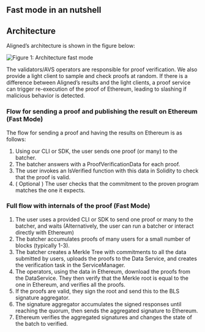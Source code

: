## Fast mode in an nutshell

## Architecture
Aligned’s architecture is shown in the figure below:

![Figure 1: Architecture fast mode](../images/aligned_architecture.png)

The validators/AVS operators are responsible for proof verification. We also provide a light client to sample and check proofs at random. If there is a difference between Aligned’s results and the light clients, a proof service can trigger re-execution of the proof of Ethereum, leading to slashing if malicious behavior is detected.

### Flow for sending a proof and publishing the result on Ethereum (Fast Mode)
The flow for sending a proof and having the results on Ethereum is as follows:
1. Using our CLI or SDK, the user sends one proof (or many) to the batcher.
2. The batcher answers with a ProofVerificationData for each proof.
3. The user invokes an IsVerified function with this data in Solidity to check that the proof is valid.
4. ( Optional ) The user checks that the commitment to the proven program matches the one it expects.

### Full flow with internals of the proof (Fast Mode)

1. The user uses a provided CLI or SDK to send one proof or many to the batcher, and waits (Alternatively, the user can run a batcher or interact directly with Ethereum)
2. The batcher accumulates proofs of many users for a small number of blocks (typically 1-3).
3. The batcher creates a Merkle Tree with commitments to all the data submitted by users, uploads the proofs to the Data Service, and creates the verification task in the ServiceManager.
4. The operators, using the data in Ethereum, download the proofs from the DataService. They then verify that the Merkle root is equal to the one in Ethereum, and verifies all the proofs.
5. If the proofs are valid, they sign the root and send this to the BLS signature aggregator.
6. The signature aggregator accumulates the signed responses until reaching the quorum, then sends the aggregated signature to Ethereum.
7. Ethereum verifies the aggregated signatures and changes the state of the batch to verified.
